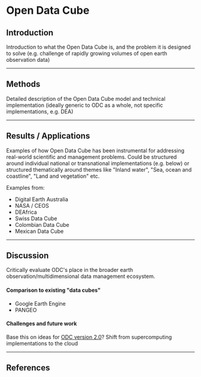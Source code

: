 # Open Data Cube

## Introduction
Introduction to what the Open Data Cube is, and the problem it is designed to solve (e.g. challenge of rapidly growing volumes of open earth observation data)

---

## Methods
Detailed description of the Open Data Cube model and technical implementation (ideally generic to ODC as a whole, not specific implementations, e.g. DEA)

---

## Results / Applications 
Examples of how Open Data Cube has been instrumental for addressing real-world scientific and management problems.
Could be structured around individual national or transnational implementations (e.g. below) or structured thematically around themes like "Inland water", "Sea, ocean and coastline", "Land and vegetation" etc.

Examples from:

* Digital Earth Australia
* NASA / CEOS
* DEAfrica
* Swiss Data Cube
* Colombian Data Cube
* Mexican Data Cube

---

## Discussion
Critically evaluate ODC's place in the broader earth observation/multidimensional data management ecosystem.

#### Comparison to existing "data cubes"
* Google Earth Engine
* PANGEO

#### Challenges and future work
Base this on ideas for [ODC version 2.0](https://github.com/opendatacube/datacube-core/projects/2)?
Shift from supercomputing implementations to the cloud

---

## References

